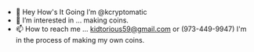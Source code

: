 - 👋 Hey How's It Going I’m @kcryptomatic
- 👀 I’m interested in ... making coins.
- 📫 How to reach me ... kidtorious59@gmail.com or (973-449-9947)
I'm in the process of making my own coins.
